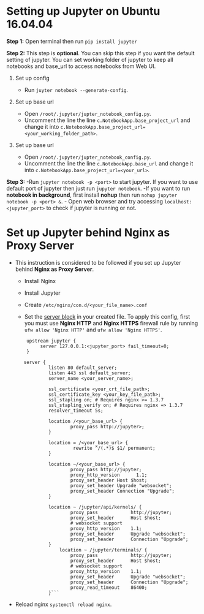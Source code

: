 # Setting up Jupyter on Ubuntu 16.04.04

**Step 1:** 
Open terminal then run `pip install jupyter`

**Step 2:** 
This step is **optional**. You can skip this step if you want the default setting of jupyter.
You can set working folder of jupyter to keep all notebooks and base_url to access  notebooks from Web UI.

1. Set up config  
    - Run `juyter notebook --generate-config`.
    
2. Set up base url 
    - Open `/root/.jupyter/jupter_notebook_config.py`.
    - Uncomment the line the line `c.NotebookApp.base_project_url` 
    and change it into `c.NotebookApp.base_project_url=<your_working_folder_path>`.

3. Set up base url
    - Open `/root/.jupyter/jupter_notebook_config.py`.
    - Uncomment the line the line `c.NotebookApp.base_url` 
    and change it into `c.NotebookApp.base_project_url=<your_url>`.

**Step 3:**
    -Run `jupyter notebook -p <port>` to start jupyter. If you want to use default port of jupyter then just run `jupyter notebook`. 
    -If you want to run **notebook in background**, first install **nohup** then run `nohup jupyter notebook -p <port> &`.
    - Open web browser and try accessing `localhost:<jupyter_port>` to check if jupyter is running or not.

# Set up Jupyter behind Nginx as Proxy Server
- This instruction is considered to be followed if you set up Jupyter behind **Nginx as Proxy Server**.
	
	-  Install Nginx 
	
	-  Install Jupyter

	-  Create `/etc/nginx/con.d/<your_file_name>.conf`
	
	- Set the [server block](https://www.digitalocean.com/community/tutorials/understanding-nginx-server-and-location-block-selection-algorithms)  in your created file. To apply this config, first you must use **Nginx HTTP** and **Nginx HTTPS** firewall rule by running `ufw allow 'Nginx HTTP'` and `ufw allow 'Nginx HTTPS'`.
	
	```
		upstream jupyter {
	         server 127.0.0.1:<jupyter_port> fail_timeout=0;
        }

	   server {
                listen 80 default_server;
                listen 443 ssl default_server;
                server_name <your_server_name>;
	             
                ssl_certificate <your_crt_file_path>;
                ssl_certificate_key <your_key_file_path>;
                ssl_stapling on; # Requires nginx >= 1.3.7
                ssl_stapling_verify on; # Requires nginx => 1.3.7
                resolver_timeout 5s;
               
                location /<your_base_url> {
                        proxy_pass http://jupyter>;
                }

                location = /<your_base_url> {
                         rewrite ^/(.*)$ $1/ permanent;
                }

                location ~/<your_base_url> {
                        proxy_pass http://jupyter;
                        proxy_http_version      1.1;
                        proxy_set_header Host $host;
                        proxy_set_header Upgrade "websocket";
                        proxy_set_header Connection "Upgrade";
                }

                location ~ /jupyter/api/kernels/ {
                        proxy_pass            http://jupyter;
                        proxy_set_header      Host $host;
                        # websocket support
                        proxy_http_version    1.1;
                        proxy_set_header      Upgrade "websocket";
                        proxy_set_header      Connection "Upgrade";                                                                                                                                                                                                             
				}
	                location ~ /jupyter/terminals/ {
                        proxy_pass            http://jupyter;
                        proxy_set_header      Host $host;
                        # websocket support
                        proxy_http_version    1.1;
                        proxy_set_header      Upgrade "websocket";
                        proxy_set_header      Connection "Upgrade";
                        proxy_read_timeout    86400;
                }```

- Reload nginx `systemctl reload nginx`. 

